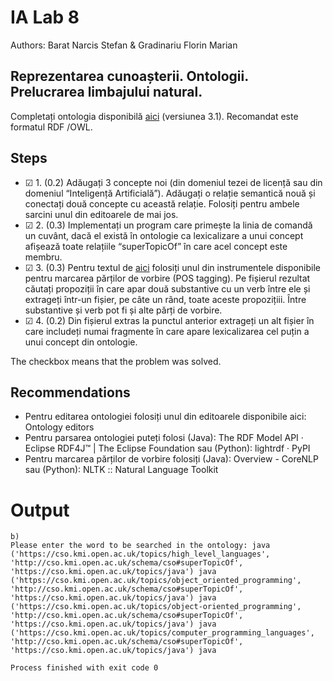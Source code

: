 # IA Lab 8

Authors: Barat Narcis Stefan & Gradinariu Florin Marian

## Reprezentarea cunoașterii. Ontologii. Prelucrarea limbajului natural.

Completați ontologia disponibilă [aici](http://cso.kmi.open.ac.uk/downloads) (versiunea 3.1). Recomandat este formatul RDF /OWL.

## Steps

- &#9745; 1. (0.2) Adăugați 3 concepte noi (din domeniul tezei de licență sau din domeniul “Inteligență Artificială”). Adăugați o relație semantică nouă și conectați două concepte cu această relație. Folosiți pentru ambele sarcini unul din editoarele de mai jos.
- &#9745; 2. (0.3) Implementați un program care primește la linia de comandă un cuvânt, dacă el există în ontologie ca lexicalizare a unui concept afișează toate relațiile “superTopicOf” în care acel concept este membru.
- &#9745; 3. (0.3) Pentru  textul de [aici](https://drive.google.com/file/d/1OEIZrcV5dOSeLvx-cKNi-7F4_hFRy7kj/view) folosiți unul din instrumentele disponibile pentru marcarea părților de vorbire (POS tagging). Pe fișierul rezultat căutați propoziții în care apar două substantive cu un verb între ele și extrageți într-un fișier, pe câte un rând, toate aceste propozițiii. Între substantive și verb pot fi și alte părți de vorbire.
- &#9745; 4. (0.2) Din fișierul extras la punctul anterior extrageți un alt fișier în care includeți numai fragmente în care apare lexicalizarea cel puțin a unui concept din ontologie.

The checkbox means that the problem was solved.

## Recommendations
- Pentru editarea ontologiei folosiți unul din editoarele disponibile aici: Ontology editors
- Pentru parsarea ontologiei puteți folosi (Java): The RDF Model API · Eclipse RDF4J™ | The Eclipse Foundation sau (Python): lightrdf · PyPI
- Pentru marcarea părților de vorbire folosiți (Java): Overview - CoreNLP sau (Python): NLTK :: Natural Language Toolkit 

# Output
```commandline
b)
Please enter the word to be searched in the ontology: java
('https://cso.kmi.open.ac.uk/topics/high_level_languages', 'http://cso.kmi.open.ac.uk/schema/cso#superTopicOf', 'https://cso.kmi.open.ac.uk/topics/java') java
('https://cso.kmi.open.ac.uk/topics/object_oriented_programming', 'http://cso.kmi.open.ac.uk/schema/cso#superTopicOf', 'https://cso.kmi.open.ac.uk/topics/java') java
('https://cso.kmi.open.ac.uk/topics/object-oriented_programming', 'http://cso.kmi.open.ac.uk/schema/cso#superTopicOf', 'https://cso.kmi.open.ac.uk/topics/java') java
('https://cso.kmi.open.ac.uk/topics/computer_programming_languages', 'http://cso.kmi.open.ac.uk/schema/cso#superTopicOf', 'https://cso.kmi.open.ac.uk/topics/java') java

Process finished with exit code 0
```